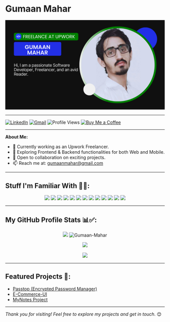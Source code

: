 # Gumaan Mahar

![Header](./main-display-image.png)

---

[![LinkedIn](https://img.shields.io/badge/linkedin-%230077B5.svg?&style=for-the-badge&logo=linkedin&logoColor=white)](https://www.linkedin.com/in/gumaan-mahar/)
[![Gmail](https://img.shields.io/badge/gmail-%23EE0000.svg?&style=for-the-badge&logo=gmail&logoColor=white)](mailto:gumaanmahar@gmail.com) 
![Profile Views](https://komarev.com/ghpvc/?username=Gumaan-Mahar&color=blue&style=for-the-badge)
<a href="https://www.buymeacoffee.com/Gumaan_Mahar" target="_blank">
  <img src="https://cdn.buymeacoffee.com/buttons/v2/default-yellow.png" alt="Buy Me a Coffee" style="height: 25px; width: auto; border-radius: 0;">
</a>


---

**About Me:**
- 🔭 Currently working as an Upwork Freelancer.
- 🌱 Exploring Frontend & Backend functionalities for both Web and Mobile.
- 🤝 Open to collaboration on exciting projects.
- 📫 Reach me at: gumaanmahar@gmail.com

---

## Stuff I'm Familiar With 🚀✅:

<p align="center">
  <img src="https://img.shields.io/badge/Flutter-%2302569B.svg?style=for-the-badge&logo=Flutter&logoColor=white">
  <img src="https://img.shields.io/badge/react-%2320232a.svg?style=for-the-badge&logo=react&logoColor=%2361DAFB">
  <img src="https://img.shields.io/badge/Firebase-039BE5?style=for-the-badge&logo=Firebase&logoColor=white">
  <img src="https://img.shields.io/badge/Supabase-3ECF8E?style=for-the-badge&logo=supabase&logoColor=white">
  <img src="https://img.shields.io/badge/tailwindcss-%2338B2AC.svg?style=for-the-badge&logo=tailwind-css&logoColor=white">
  <img src="https://img.shields.io/badge/Next-black?style=for-the-badge&logo=next.js&logoColor=white">
  <img src="https://img.shields.io/badge/node.js-6DA55F?style=for-the-badge&logo=node.js&logoColor=white">
  <img src="https://img.shields.io/badge/dart-%230175C2.svg?style=for-the-badge&logo=dart&logoColor=white">
  <img src="https://img.shields.io/badge/python-3670A0?style=for-the-badge&logo=python&logoColor=ffdd54">
  <img src="https://img.shields.io/badge/javascript-%23323330.svg?style=for-the-badge&logo=javascript&logoColor=%23F7DF1E">
  <img src="https://img.shields.io/badge/html5-%23E34F26.svg?style=for-the-badge&logo=html5&logoColor=white">
  <img src="https://img.shields.io/badge/css3-%231572B6.svg?style=for-the-badge&logo=css3&logoColor=white">
  <img src="https://img.shields.io/badge/LeetCode-000000?style=for-the-badge&logo=LeetCode&logoColor=#d16c06">
</p>

---

## My GitHub Profile Stats 📊✅:
<p align="center"> 
  <img src="https://github-readme-stats-sigma-five.vercel.app/api?username=Gumaan-Mahar&show_icons=true&theme=tokyonight&count_private=true" width="445" />
  <img src="https://github-readme-stats-sigma-five.vercel.app/api/top-langs/?username=Gumaan-Mahar&hide=TeX,OpenEdge%20ABL&layout=compact&show_icons=true&theme=tokyonight&count_private=true" alt="Gumaan-Mahar" width="390"/>

<p align="center"> 
  <img src="https://github-readme-streak-stats.herokuapp.com/?user=Gumaan-Mahar&theme=tokyonight" />
</p>

<p align="center"> 
   <img src= "https://github-profile-trophy.vercel.app/?username=Gumaan-Mahar&theme=tokyonight" />
</p>

---

## Featured Projects 🚀:

- [Passtop (Encrypted Password Manager)](https://github.com/Gumaan-Mahar/Passtop)
- [E-Commerce-UI](https://github.com/Gumaan-Mahar/e-commerce-ui)
- [MyNotes Project](https://github.com/Gumaan-Mahar/MyNotes)

---

*Thank you for visiting! Feel free to explore my projects and get in touch.* 😊
